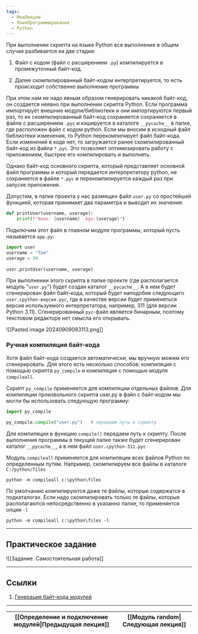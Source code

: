 ```yaml
---
tags:
  - МоиЛекции
  - ЯзыкПрограммирования
  - Python
---
```

При выполнении скрипта на языке Python все выполнение в общем случае разбивается на две стадии:

1. Файл с кодом (файл с расширением `.py`) компилируется в промежуточный байт-код.

2. Далее скомпилированный байт-кодом интерпретируется, то есть происходит собственно выполнение программы

При этом нам не надо явным образом генерировать никакой байт-код, он создается неявно при выполнении скрипта Python. Если программа импортирует внешние модули/библиотеки и они импортируются первый раз, то их скомпилированный байт-код сохраняется сохраняется в файле с расширением `.pyc` и кэшируется в каталоге `__pycache__` в папке, где расположен файл с кодом python. Если мы вносим в исходный файл библиотеки изменения, то Python перекомпилирует файл байт-кода. Если изменений в коде нет, то загружается ранее скомпилированный байт-код из файла `*.pyc`. Это позволяет оптимизировать работу с приложением, быстрее его компилировать и выполнять.

Однако байт-код основного скрипта, который представляет основной файл программы и который передается интерпретатору python, не сохраняется в файле `*.pyc` и перекомпилируется каждый раз при запуске приложения.

Допустим, в папке проекта у нас размещен файл `user.py` со простейшей функцией, которая принимает два параметра и выводит их значения:

```python
def printUser(username, userage):
    print(f"Name: {username}  Age:{userage}")
```

Подключим этот файл в главном модуле программы, который пусть называется `app.py`:

```python
import user
username = "Tom"
userage = 39
 
user.printUser(username, userage)
```

При выполнении этого скрипта в папке проекте (где располагается модуль "`user.py`") будет создан каталог `__pycache__`. А в нем будет сгенерирован файл байт-кода, который будет наподобие следующего `user.cpython-версия.pyc`, где в качестве версии будет применяться версия используемого интерпретатора, например, 311 (для версии Python 3.11). Сгенерированный `pyc`-файл является бинарным, поэтому текстовом редакторе нет смысла его открывать.

![[Pasted image 20240909093113.png]]

### Ручная компиляция байт-кода

Хотя файл байт-кода создается автоматически, мы вручную можем его сгенерировать. Для этого есть несколько способов: компиляция с помощью скрипта `py_compile` и компиляция с помощью модуля `compileall`.

Скрипт `py_compile` применяется для компиляции отдельных файлов. Для компиляции произвольного скрипта user.py в файл с байт-кодом мы могли бы использовать следующую программу:

```python
import py_compile
 
py_compile.compile("user.py")   # передаем путь к скрипту
```

Для компиляции в функцию `compile()` передаем путь к скрипту. После выполнения программы в текущей папке также будет сгенерирован каталог `__pycache__`, а в нем файл `user.cpython-311.pyc`

Модуль `compileall` применяется для компиляции всех файлов Python по определенным путям. Например, скомпилируем все файлы в каталоге `C:/python/files`

```
python -m compileall c:\python\files
```

По умолчанию компилируются даже те файлы, которые содержатся в подкаталогах. Если надо скомпилировать только те файлы, которые располагаются непосредственно в указанно папке, то применяется опция `-l`

```
python -m compileall c:\python\files -l
```

---
## Практическое задание

![[Задание. Самостоятельная работа]]

---
## Ссылки

1. [Генерация байт-кода модулей](https://metanit.com/python/tutorial/6.6.php)

---

| [[Определение и подключение модулей\|Предыдущая лекция]] | [[Модуль random\|Следующая лекция]] |
| -------------------------------------------------------- | ----------------------------------- |
